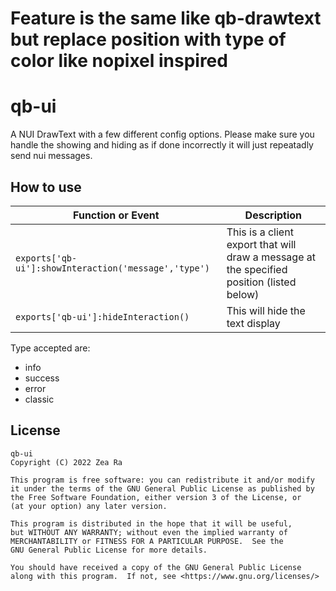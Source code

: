 # Feature is the same like qb-drawtext but replace position with type of color like nopixel inspired

# qb-ui

A NUI DrawText with a few different config options. Please make sure you handle the showing and hiding as if done incorrectly it will just repeatadly send nui messages.

## How to use

|Function or Event | Description |
|--|--|
| `exports['qb-ui']:showInteraction('message','type')` | This is a client export that will draw a message at the specified position (listed below) |
| `exports['qb-ui']:hideInteraction()` | This will hide the text display |

Type accepted are:

* info
* success
* error
* classic

## License

    qb-ui
    Copyright (C) 2022 Zea Ra

    This program is free software: you can redistribute it and/or modify
    it under the terms of the GNU General Public License as published by
    the Free Software Foundation, either version 3 of the License, or
    (at your option) any later version.

    This program is distributed in the hope that it will be useful,
    but WITHOUT ANY WARRANTY; without even the implied warranty of
    MERCHANTABILITY or FITNESS FOR A PARTICULAR PURPOSE.  See the
    GNU General Public License for more details.

    You should have received a copy of the GNU General Public License
    along with this program.  If not, see <https://www.gnu.org/licenses/>